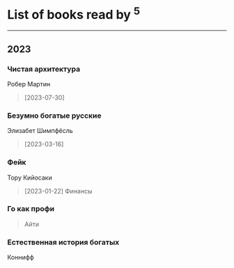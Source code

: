 # List of books read by [](https://plus.google.com/u/0/116049106351328726122/)<sup>5</sup>
---

## 2023

### Чистая архитектура
Робер Мартин
> [2023-07-30] 


### Безумно богатые русские
Элизабет Шимпфёсль
> [2023-03-16] 


### Фейк
Тору Кийосаки
> [2023-01-22] Финансы


### Го как профи
> Айти


### Естественная история богатых
Коннифф



